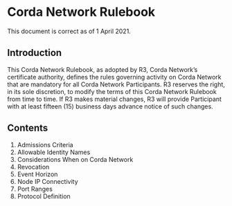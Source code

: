 # Corda Network Rulebook

This document is correct as of 1 April 2021.

## Introduction

This Corda Network Rulebook, as adopted by R3, Corda Network’s certificate authority, defines the rules governing activity on Corda Network that are mandatory for all Corda Network Participants.
R3 reserves the right, in its sole discretion, to modify the terms of this Corda Network Rulebook from time to time. If R3 makes material changes, R3 will provide Participant with at least fifteen (15) business days advance notice of such changes.

## Contents

1. Admissions Criteria
2. Allowable Identity Names
3. Considerations When on Corda Network
4. Revocation
5. Event Horizon
6. Node IP Connectivity
7. Port Ranges
8. Protocol Definition

  
